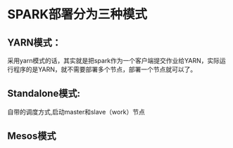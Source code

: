 # SPARK部署分为三种模式
## YARN模式：
采用yarn模式的话，其实就是把spark作为一个客户端提交作业给YARN，实际运行程序的是YARN，就不需要部署多个节点，部署一个节点就可以了。

## Standalone模式:
自带的调度方式,启动master和slave（work）节点

## Mesos模式
